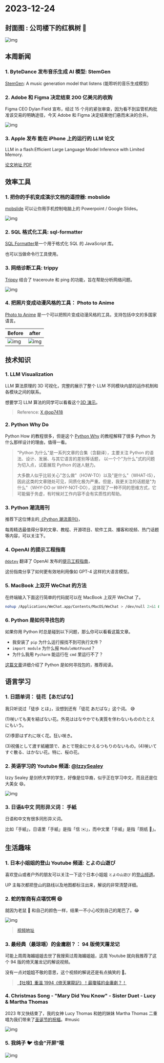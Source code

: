 # 2023-12-24

## 封面图 : 公司楼下的红枫树 🍁

![img](cover.jpg)

## 本周新闻

### 1. ByteDance 发布音乐生成 AI 模型: StemGen

[StemGen](https://julian-parker.github.io/stemgen/): A music generation model that listens (能聆听的音乐生成模型)

### 2. Adobe 和 Figma 决定结束 200 亿美元的收购

Figma CEO Dylan Field 宣布，经过 15 个月的紧张审查，因为看不到监管机构批准该交易的明确途径，今天 Adobe 和 Figma 决定结束他们悬而未决的合并。

![img](adobe_figma_terminate_deal.png)

### 3. Apple 发布 能在 iPhone 上的运行的 LLM 论文

LLM in a flash:Efficient Large Language Model Inference with Limited Memory.

[论文地址 PDF](https://arxiv.org/pdf/2312.11514.pdf)

## 效率工具

### 1. 把你的手机变成演示文档的遥控器: mobslide

[mobslide](https://github.com/thewh1teagle/mobslide) 可以让你用手机控制电脑上的 Powerpoint / Google Slides。

![img](https://thewh1teagle.github.io/mobslide.web/assets/phone-sbeO_YJ0.png)

### 2. SQL 格式化工具: sql-formatter

[SQL Formatter](https://github.com/sql-formatter-org/sql-formatter)是一个用于格式化 SQL 的 JavaScript 库。

也可以当做命令行工具使用。

### 3. 网络诊断工具: trippy

[Trippy](https://github.com/fujiapple852/trippy) 结合了 traceroute 和 ping 的功能，旨在帮助分析网络问题。

![img](https://github.com/fujiapple852/trippy/raw/master/assets/0.8.0/trippy.gif)

### 4. 把照片变成动漫风格的工具： Photo to Anime

[Photo to Anime](https://photo-to-anime.com/zh-Hans) 是一个可以把照片变成动漫风格的工具。支持包括中文的多国家语言。

| Before                            | after                            |
| --------------------------------- | -------------------------------- |
| ![img](photo-to-anime-before.png) | ![img](photo-to-anime-after.png) |

## 技术知识

### 1. LLM Visualization

LLM 算法原理的 3D 可视化，完整的展示了整个 LLM 不同模块内部的运作机制和各模块之间的联系。

想要学习 LLM 算法的同学可以看看这个[3D 演示](https://bbycroft.net/llm)。

> Reference: [X @op7418](https://twitter.com/op7418/status/1735612535909532028)

### 2. Python Why Do

Python How 的教程很多，但是这个 [Python Why](https://github.com/chinesehuazhou/python-whydo) 的教程解释了很多 Python 为什么那样设计的理由，值得一看。

> "Python 为什么"是一系列文章的合集（含翻译），主要关注 Python 的语法、设计、发展、与其它语言的差别等话题，
> 以一个个"为什么"式的问题为切入点，试着展现 Python 的迷人魅力。
>
> 大多数人似乎比较关心"怎么做"（HOW-TO）以及"是什么"（WHAT-IS），
> 因此这类的文章随处可见，同质化极为严重。但是，我更关注的话题是"为什么"（WHY-DO or WHY-NOT-DO），这体现了一种不同的思维方式，它可能偏于务虚，有时候对工作内容不会有实质性的帮助。

### 3. Python 潮流周刊

推荐下这位博主的[《Python 潮流周刊》](https://github.com/chinesehuazhou/python-weekly)，

每周精选最值得分享的文章、教程、开源项目、软件工具、播客和视频、热门话题等内容，可以关注下。

### 4. OpenAI 的提示工程指南

[`@dotey`](https://twitter.com/dotey/status/1736304093621047351) 翻译了 OpenAI 发布的[提示工程指南](https://platform.openai.com/docs/guides/prompt-engineering)，

这份指南分享了如何更有效地利用像如 GPT-4 这样的大语言模型。

### 5. MacBook 上双开 WeChat 的方法

在终端输入下面这行简单的代码就可以在 MacBook 上双开 WeChat 了。

```bash
nohup /Applications/WeChat.app/Contents/MacOS/WeChat > /dev/null 2>&1 &
```

### 6. Python 是如何寻找包的

如果你用 Python 时总是碰到以下问题，那么你可以看看这篇文章。

- 我安装了 `pip` 为什么运行报找不到可执行文件？
- `import module` 为什么报 `ModuleNotFound`？
- 为什么我用 `Pycharm` 能运行在 `cmd` 里运行不了？

[这篇文章](https://frostming.com/2019/03-13/where-do-your-packages-go/)详细介绍了 Python 是如何寻找包的，推荐阅读。

## 语言学习

### 1. 日語单词： 徒花【あだばな】

我只听说过「徒歩 とほ」，没想到还有「徒花 あだばな」这个词。 😅

(1)咲いても実を結ばない花。外見ははなやかでも実質を伴わないもののたとえにもいう。

(2)季節はずれに咲く花。狂い咲き。

(3)祝儀として渡す紙纏頭で、あとで現金にかえるつもりのないもの。(4)咲いてすぐ散る、はかない花。特に、桜の花。

### 2. 英语学习的 Youtube 频道: [@IzzySealey](https://www.youtube.com/@IzzySealey)

Izzy Sealey 是剑桥大学的学生，好像是位华裔，似乎正在学习中文，而且还是位大美女 😄。

![img](Izzy%20Sealey.jpeg)

### 3. 日语&中文 同形异义词： 手紙

日语和中文有很多同形异义词。

比如「手紙」，日语里「手紙」是指「信 ✉️」，而中文里「手紙」是指「厕纸 🧻」。

## 生活趣味

### 1. 日本小姐姐的登山 Youtube 频道: とよの山遊び

喜欢登山或者户外的朋友可以关注一下这个日本小姐姐 `とよの山遊び` 的[登山频道](https://www.youtube.com/@yama-asobi)。

UP 主每次都把登山的路线以及地图都标注出来，解说的非常清楚详细。

### 2. 蛇的智商有点堪忧啊 😄

就因为老鼠 🐀 和自己的颜色一样，结果一不小心咬到自己的尾巴了。😂

![img](snake-bite-itself.jpeg)

> [视频地址](https://twitter.com/wokanhaoni/status/1735621271675887626)

### 3. 最经典（最琼瑶）的金庸剧？： 94 版倚天屠龙记

可能上周周海媚姐姐去世了我搜索过周海媚姐姐，这周 Youtube 就向我推荐了这个 94 版的倚天屠龙记的解说视频。

没有一点对姐姐不敬的意思，这个视频的解说还是有点搞笑的 🤪。

> [【吐嚎】重溫 1994《倚天屠龍記》！最瓊瑤的金庸劇？！](https://www.youtube.com/watch?v=2uDs1gANTks)

### 4. Christmas Song - "Mary Did You Know" - Sister Duet - Lucy & Martha Thomas

2023 年又快结束了，我的女神 Lucy Thomas 和她的妹妹 Martha Thomas 二重唱为我们带来了[圣诞节的祝福](https://www.youtube.com/watch?v=YNp4BP-QcLY)。#music

![img](Lucy%20&%20Martha%20Thomas.jpeg)

### 5. 我鸽子 🐦 也会"开屏"哦

![img](鸽子开屏.jpeg)

